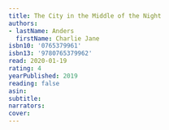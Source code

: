 ```yaml
---
title: The City in the Middle of the Night
authors:
- lastName: Anders
  firstName: Charlie Jane
isbn10: '0765379961'
isbn13: '9780765379962'
read: 2020-01-19
rating: 4
yearPublished: 2019
reading: false
asin:
subtitle:
narrators:
cover:
---
```

